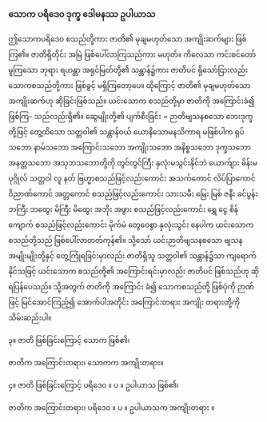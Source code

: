 ### သောက ပရိဒေ၀ ဒုက္ခ ဒေါမနဿ ဥပါယာသ

ဤသောကပရိဒေ၀ စသည်တို့ကား ဇာတိ၏ မုချမဟုတ်သော အကျိုးဆက်များ ဖြစ်ကြ၏။ ဇာတိရှိတိုင်း
အမြဲ ဖြစ်ပေါ်လာကြသည်ကား မဟုတ်။ ကိလေသာ ကင်းစင်တော်မူကြသော ဘုရား ရဟန္တာ အရှင်မြတ်တို့၏
သန္တာန်၌ကား ဇာတိပင် ရှိသော်ငြားလည်း သောကစသည်တို့ကား ဖြစ်ခွင့် မရှိကြတော့ပေ။ ထိုကြောင့် ဇာတိ၏
မုချမဟုတ်သော အကျိုးဆက်ဟု ဆိုခြင်းဖြစ်သည်။ ယင်းသောက စသည်တို့မှာ ဇာတိကို အကြောင်းခံ၍ ဖြစ်ကြ-
သည်လည်းရှိ၏။ ဆွေမျိုးတို့၏ ပျက်စီးခြင်း = ဉာတိဗျသနစသော ဘေးဒုက္ခတို့ဖြင့် တွေ့ထိသော သတ္တဝါ၏
သန္တာန်ဝယ် ယောနိသောမနသိကာရ မဖြစ်ပါက ရုပ်သဘော နာမ်သဘော အကြောင်းသဘော အကျိုးသဘော
အနိစ္စသဘော ဒုက္ခသဘော အနတ္တသဘော အသုဘသဘောတို့ကို တွင်တွင်ကြီး နှလုံးမသွင်းနိုင်ဘဲ ယောက်ျား
မိန်းမ ပုဂ္ဂိုလ် သတ္တဝါ လူ နတ် ဗြဟ္မာစသည်ဖြင့်လည်းကောင်း အသက်ကောင် လိပ်ပြာကောင် ဝိညာဏ်ကောင်
အတ္တကောင် စသည်ဖြင့်လည်းကောင်း သားသမီး မြေး မြစ် ဇနီး ခင်ပွန်း ဘကြီး ဘထွေး မိကြီး မိထွေး အဘိုး
အဖွား စသည်ဖြင့်လည်းကောင်း ရွှေ ငွေ စိန်ကျောက် စသည်ဖြင့်လည်းကောင်း မိုက်မဲ တွေဝေစွာ နှလုံးသွင်း
နေပါက ယင်းသောကစသည်တို့သည် ဖြစ်ပေါ်လာတတ်ကုန်၏။ သို့သော် ယင်းဉာတိဗျသနစသော ဗျသန
အမျိုးမျိုးတို့နှင့် တွေ့ကြုံရခြင်းမှာလည်း ဇာတိရှိသူ သတ္တဝါ၏ သန္တာန်၌သာ ကျရောက်နိုင်သဖြင့် ယင်းသောက
စသည်တို့၏ အကြောင်းရင်းမှာလည်း ဇာတိပင် ဖြစ်သည်ဟု ဆိုရပြန်ပေသည်။ သို့အတွက် ဇာတိကို အကြောင်း
ခံ၍ သောကစသည်တို့ ဖြစ်ပုံကို ဉာဏ်ဖြင့် မြင်အောင်ကြည့်၍ အောက်ပါအတိုင်း အကြောင်းတရား အကျိုး
တရားတို့ကို သိမ်းဆည်းပါ။

၃။ ဇာတိ ဖြစ်ခြင်းကြောင့် သောက ဖြစ်၏၊

ဇာတိက အကြောင်းတရား၊ သောကက အကျိုးတရား။

၄။ ဇာတိ ဖြစ်ခြင်းကြောင့် ပရိဒေ၀ ။ ပ ။ ဥပါယာသ ဖြစ်၏၊

ဇာတိက အကြောင်းတရား၊ ပရိဒေ၀ ။ ပ ။ ဥပါယာသက အကျိုးတရား ။
